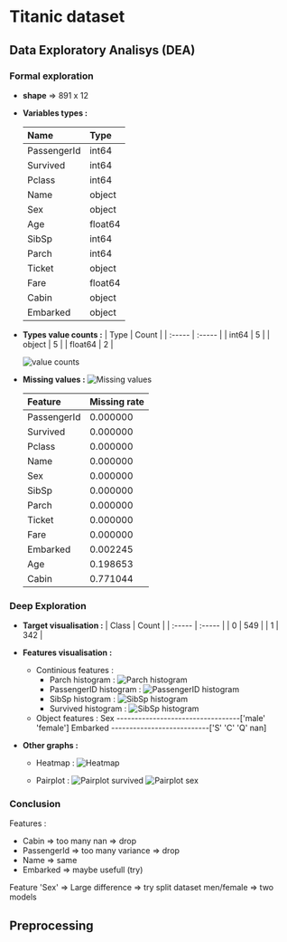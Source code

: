 # Titanic dataset

## Data Exploratory Analisys (DEA)

### Formal exploration
- __shape__ => 891 x 12

- __Variables types :__

    | Name        | Type    | 
    | :-----      | :-----  |
    | PassengerId | int64   |
    | Survived    | int64   |
    | Pclass      | int64   |
    | Name        | object  |
    | Sex         | object  |
    | Age         | float64 |
    | SibSp       | int64   |
    | Parch       | int64   |
    | Ticket      | object  |
    | Fare        | float64 |
    | Cabin       | object  |
    | Embarked    | object  |

- __Types value counts :__
    | Type        | Count   | 
    | :-----      | :-----  |
    | int64       | 5       |
    | object      | 5       |
    | float64     | 2       |

    ![value counts](./dat/fig/DEA/1_dtypes_value_counts.png)

- __Missing values :__
    ![Missing values](./dat/fig/DEA/1_missing_values.png)

    | Feature     | Missing rate |
    | :-----      | :-----       |
    |PassengerId  |  0.000000    |
    |Survived     |  0.000000    |
    |Pclass       |  0.000000    |
    |Name         |  0.000000    |
    |Sex          |  0.000000    |
    |SibSp        |  0.000000    |
    |Parch        |  0.000000    |
    |Ticket       |  0.000000    |
    |Fare         |  0.000000    |
    |Embarked     |  0.002245    |
    |Age          |  0.198653    |
    |Cabin        |  0.771044    |

### Deep Exploration

- __Target visualisation :__
    | Class  | Count  |
    | :----- | :----- |
    |   0    |   549  |
    |   1    |   342  |

- __Features visualisation :__
    - Continious features :
        * Parch histogram :
            ![Parch histogram](./dat/fig/DEA/2_Parch_histogram.png)
        * PassengerID histogram :
            ![PassengerID histogram](./dat/fig/DEA/2_PassengerID_histogram.png)
        * SibSp histogram :
            ![SibSp histogram](./dat/fig/DEA/2_SibSp_histogram.png)
        * Survived histogram :
            ![SibSp histogram](./dat/fig/DEA/2_Survived_histogram.png)
    - Object features : 
        Sex ----------------------------------['male' 'female']
        Embarked ---------------------------['S' 'C' 'Q' nan]

- __Other graphs :__    
    - Heatmap :
        ![Heatmap](./dat/fig/DEA/3_Heatmap.png)

    - Pairplot :
        ![Pairplot survived](./dat/fig/DEA/3_Pairplot_Survived.png)
        ![Pairplot sex](./dat/fig/DEA/3_Pairplot_Sex.png)

### Conclusion
 Features :
  - Cabin => too many nan => drop
  - PassengerId => too many variance => drop
  - Name => same
  - Embarked => maybe usefull (try)

Feature 'Sex' =>
    Large difference => try split dataset men/female => two models

## Preprocessing
    


        

